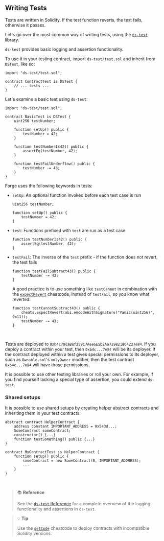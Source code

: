 ## Writing Tests

Tests are written in Solidity. If the test function reverts, the test fails, otherwise it passes.

Let's go over the most common way of writing tests, using the [`ds-test`](https://github.com/dapphub/ds-test) library.

`ds-test` provides basic logging and assertion functionality.

To use it in your testing contract, import `ds-test/test.sol` and inherit from `DSTest`, like so:

```solidity
import "ds-test/test.sol";

contract ContractTest is DSTest {
    // ... tests ...
}
```

Let's examine a basic test using `ds-test`:

```solidity
import "ds-test/test.sol";

contract BasicTest is DSTest {
    uint256 testNumber;

    function setUp() public {
        testNumber = 42;
    }

    function testNumberIs42() public {
        assertEq(testNumber, 42);
    }

    function testFailUnderflow() public {
        testNumber -= 43;
    }
}
```

Forge uses the following keywords in tests:

- `setUp`: An optional function invoked before each test case is run
    ```solidity
    uint256 testNumber;

    function setUp() public {
        testNumber = 42;
    }
    ```
- `test`: Functions prefixed with `test` are run as a test case
    ```solidity
    function testNumberIs42() public {
        assertEq(testNumber, 42);
    }
    ```
- `testFail`: The inverse of the `test` prefix - if the function does not revert, the test fails
    ```solidity
    function testFailSubtract43() public {
        testNumber -= 43;
    }
    ```
    A good practice is to use something like `testCannot` in combination with the [`expectRevert`](../reference/cheatcodes.md#expectrevert) cheatcode, instead of `testFail`, so you know what reverted:
    ```solidity
    function testCannotSubtract43() public {
        cheats.expectRevert(abi.encodeWithSignature("Panic(uint256)", 0x11));
        testNumber -= 43;
    }
    ```
<br>

Tests are deployed to `0xb4c79daB8f259C7Aee6E5b2Aa729821864227e84`. If you deploy a contract within your test, then `0xb4c...7e84` will be its deployer. If the contract deployed within a test gives special permissions to its deployer, such as `Ownable.sol`'s `onlyOwner` modifier, then the test contract `0xb4c...7e84` will have those permissions.

It is possible to use other testing libraries or roll your own. For example, if you find yourself lacking a special type of assertion, you could extend `ds-test`.

### Shared setups

It is possible to use shared setups by creating helper abstract contracts and inheriting them in your test contracts:

```solidity
abstract contract HelperContract {
    address constant IMPORTANT_ADDRESS = 0x543d...;
    SomeContract someContract;
    constructor() {...}
    function testSomething() public {...}
}

contract MyContractTest is HelperContract {
    function setUp() public {
        someContract = new SomeContract(0, IMPORTANT_ADDRESS);
        ...
    }
}
```

<br>

> 📚 **Reference**
>
> See the [`ds-test` Reference](../reference/ds-test.md) for a complete overview of the logging functionality and assertions in `ds-test`.

> 💡 **Tip**
>
> Use the [`getCode`](../reference/cheatcodes.md#getcode) cheatcode to deploy contracts with incompatible Solidity versions.
